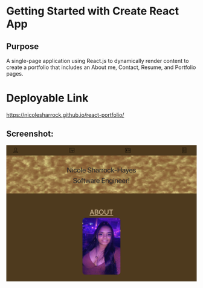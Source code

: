 # Getting Started with Create React App

## Purpose 
A single-page application using React.js to dynamically render content to create a portfolio that includes an About me, Contact, Resume, and Portfolio pages. 

# Deployable Link
https://nicolesharrock.github.io/react-portfolio/

## Screenshot:
![screenshot](public/assets/images/port.png)


